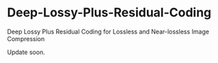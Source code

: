# Deep-Lossy-Plus-Residual-Coding
Deep Lossy Plus Residual Coding for Lossless and Near-lossless Image Compression

Update soon.
